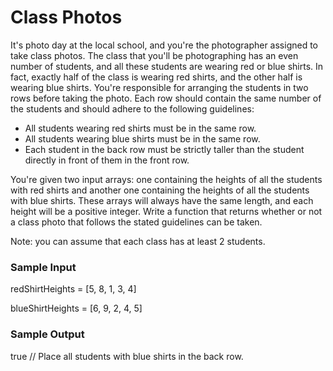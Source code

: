# Class Photos

It's photo day at the local school, and you're the photographer assigned to take class photos. The class that you'll be photographing has an even number of students, and all these students are wearing red or blue shirts. In fact, exactly half of the class is wearing red shirts, and the other half is wearing blue shirts. You're responsible for arranging the students in two rows before taking the photo. Each row should contain the same number of the students and should adhere to the following guidelines: 

-	All students wearing red shirts must be in the same row.
- All students wearing blue shirts must be in the same row.
- Each student in the back row must be strictly taller than the student directly in front of them in the front row. 

You're given two input arrays: one containing the heights of all the students with red shirts and another one containing the heights of all the students with blue shirts. These arrays will always have the same length, and each height will be a positive integer. Write a function that returns whether or not a class photo that follows the stated guidelines can be taken. 

Note: you can assume that each class has at least 2 students.

### Sample Input

redShirtHeights = [5, 8, 1, 3, 4]

blueShirtHeights = [6, 9, 2, 4, 5]

### Sample Output

true // Place all students with blue shirts in the back row.
